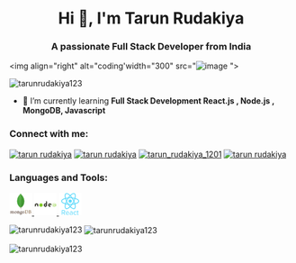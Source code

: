 <h1 align="center">Hi 👋, I'm Tarun Rudakiya</h1>
<h3 align="center">A passionate Full Stack Developer from India</h3>

<img align="right" alt="coding'width="300" src="![image](https://github.com/tarunrudakiya123/tarunrudakiya123/assets/124019270/7e673161-4e7e-470b-acca-59cce0065f7a)
">
<p align="left"> <img src="https://komarev.com/ghpvc/?username=tarunrudakiya123&label=Profile%20views&color=0e75b6&style=flat" alt="tarunrudakiya123" /> </p>

- 🌱 I’m currently learning **Full Stack Development React.js , Node.js , MongoDB, Javascript**

<h3 align="left">Connect with me:</h3>
<p align="left">
<a href="https://linkedin.com/in/tarun rudakiya" target="blank"><img align="center" src="https://raw.githubusercontent.com/rahuldkjain/github-profile-readme-generator/master/src/images/icons/Social/linked-in-alt.svg" alt="tarun rudakiya" height="30" width="40" /></a>
<a href="https://fb.com/tarun rudakiya" target="blank"><img align="center" src="https://raw.githubusercontent.com/rahuldkjain/github-profile-readme-generator/master/src/images/icons/Social/facebook.svg" alt="tarun rudakiya" height="30" width="40" /></a>
<a href="https://instagram.com/tarun_rudakiya_1201" target="blank"><img align="center" src="https://raw.githubusercontent.com/rahuldkjain/github-profile-readme-generator/master/src/images/icons/Social/instagram.svg" alt="tarun_rudakiya_1201" height="30" width="40" /></a>
<a href="https://www.youtube.com/c/tarun rudakiya" target="blank"><img align="center" src="https://raw.githubusercontent.com/rahuldkjain/github-profile-readme-generator/master/src/images/icons/Social/youtube.svg" alt="tarun rudakiya" height="30" width="40" /></a>
</p>

<h3 align="left">Languages and Tools:</h3>
<p align="left"> <a href="https://www.mongodb.com/" target="_blank" rel="noreferrer"> <img src="https://raw.githubusercontent.com/devicons/devicon/master/icons/mongodb/mongodb-original-wordmark.svg" alt="mongodb" width="40" height="40"/> </a> <a href="https://nodejs.org" target="_blank" rel="noreferrer"> <img src="https://raw.githubusercontent.com/devicons/devicon/master/icons/nodejs/nodejs-original-wordmark.svg" alt="nodejs" width="40" height="40"/> </a> <a href="https://reactjs.org/" target="_blank" rel="noreferrer"> <img src="https://raw.githubusercontent.com/devicons/devicon/master/icons/react/react-original-wordmark.svg" alt="react" width="40" height="40"/> </a> </p>

<p><img align="left" src="https://github-readme-stats.vercel.app/api/top-langs?username=tarunrudakiya123&show_icons=true&locale=en&layout=compact" alt="tarunrudakiya123" /></p>

<p>&nbsp;<img align="center" src="https://github-readme-stats.vercel.app/api?username=tarunrudakiya123&show_icons=true&locale=en" alt="tarunrudakiya123" /></p>

<p><img align="center" src="https://github-readme-streak-stats.herokuapp.com/?user=tarunrudakiya123&" alt="tarunrudakiya123" /></p>

